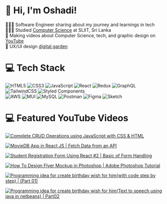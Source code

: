 

# 👋 Hi, I'm Oshadi!
👩🏻‍💻 Software Engineer sharing about my journey and learnings in tech<br/>
👩🏻‍🎓 Studied [Computer Science](https://www.youtube.com/@SLIITtube) at SLIIT, Sri Lanka<br/>
🎨 Making videos about Computer Science, tech, and graphic design on [YouTube](https://www.youtube.com/@learningzity)<br/>
🌷 UX/UI design [digital garden](https://www.behance.net/oshadigodage)<br/>


# 💻 Tech Stack

![HTML5](https://img.shields.io/badge/html5-%23E34F26.svg?style=for-the-badge&logo=html5&logoColor=white)
![CSS3](https://img.shields.io/badge/css3-%231572B6.svg?style=for-the-badge&logo=css3&logoColor=white)
![JavaScript](https://img.shields.io/badge/javascript-%23323330.svg?style=for-the-badge&logo=javascript&logoColor=%23F7DF1E)
![React](https://img.shields.io/badge/react-%2320232a.svg?style=for-the-badge&logo=react&logoColor=%2361DAFB)
![Redux](https://img.shields.io/badge/Redux-%23FF6F00.svg?style=for-the-badge&logo=redux&logoColor=white)
![GraphQL](https://img.shields.io/badge/-GraphQL-E10098?style=for-the-badge&logo=graphql&logoColor=white)
![TailwindCSS](https://img.shields.io/badge/tailwindcss-%2338B2AC.svg?style=for-the-badge&logo=tailwind-css&logoColor=white)
![Styled Components](https://img.shields.io/badge/styled--components-DB7093?style=for-the-badge&logo=styled-components&logoColor=white)<br/>
![AWS](https://img.shields.io/badge/AWS-%232F5B7F.svg?style=for-the-badge&logo=amazonaws&logoColor=white)
![MUI](https://img.shields.io/badge/MUI-%230081CB.svg?style=for-the-badge&logo=mui&logoColor=white)
![MySQL](https://img.shields.io/badge/MySQL-%2300A4DB.svg?style=for-the-badge&logo=mysql&logoColor=white)
![Postman](https://img.shields.io/badge/Postman-%23FF6C37.svg?style=for-the-badge&logo=postman&logoColor=white)
![Figma](https://img.shields.io/badge/figma-%23F24E1E.svg?style=for-the-badge&logo=figma&logoColor=white)
![Sketch](https://img.shields.io/badge/Sketch-%23F7B500.svg?style=for-the-badge&logo=sketch&logoColor=white)

# 💻 Featured YouTube Videos
[![Complete CRUD Operations using JavaScript with CSS & HTML](https://ytcards.demolab.com/?id=MKD0Vsu0Ikw&title=Complete+CRUD+Operations+using+JavaScript+with+CSS+%26+HTML&lang=en&timestamp=1636628400&background_color=%230d1117&title_color=%23ffffff&stats_color=%23dedede&max_title_lines=1&width=250&border_radius=5&duration=77)](https://www.youtube.com/watch?v=MKD0Vsu0Ikw&t=77s)

[![MovieDB App in React JS | Fetch Data from an API](https://ytcards.demolab.com/?id=KveKdXSEV7A&title=MovieDB+App+in+React+JS+%7C+Fetch+Data+from+an+API&lang=en&timestamp=1636628400&background_color=%230d1117&title_color=%23ffffff&stats_color=%23dedede&max_title_lines=1&width=250&border_radius=5&duration=1572)](https://www.youtube.com/watch?v=KveKdXSEV7A&t=1572s)

[![Student Registration Form Using React #2 | Basic of Form Handling](https://ytcards.demolab.com/?id=T1-AICN3RsA&title=Student+Registration+Form+Using+React+%232+%7C+Basic+of+Form+Handling&lang=en&timestamp=1636628400&background_color=%230d1117&title_color=%23ffffff&stats_color=%23dedede&max_title_lines=1&width=250&border_radius=5&duration=129)](https://www.youtube.com/watch?v=T1-AICN3RsA)

[![How To Design Flyer Mockup in Photoshop | Adobe Photoshop Tutorial](https://ytcards.demolab.com/?id=luzXZn-4Svc&title=How+To+Design+Flyer+Mockup+in+Photoshop+%7C+Adobe+Photoshop+Tutorial&lang=en&timestamp=1636628400&background_color=%230d1117&title_color=%23ffffff&stats_color=%23dedede&max_title_lines=1&width=250&border_radius=5&duration=129)](https://www.youtube.com/watch?v=luzXZn-4Svc&t=129s)

[![Programming idea for create birthday wish for him(with code step by step) | (Part 01)](https://ytcards.demolab.com/?id=1yZV9qwYouw&title=Programming+idea+for+create+birthday+wish+for+him%28with+code+step+by+step%29+%7C+%28Part+01%29&lang=en&timestamp=1636628400&background_color=%230d1117&title_color=%23ffffff&stats_color=%23dedede&max_title_lines=1&width=250&border_radius=5&duration=240)](https://www.youtube.com/watch?v=1yZV9qwYouw)

[![Programming idea for create birthday wish for him(Text to speech using java in netbeans) | Part02](https://ytcards.demolab.com/?id=xrFfV8KaY0c&title=Programming+idea+for+create+birthday+wish+for+him%28Text+to+speech+using+java+in+netbeans%29+%7C+Part02&lang=en&timestamp=1636628400&background_color=%230d1117&title_color=%23ffffff&stats_color=%23dedede&max_title_lines=1&width=250&border_radius=5&duration=120)](https://www.youtube.com/watch?v=xrFfV8KaY0c&t=2s)

<!-- END YOUTUBE-CARDS -->
